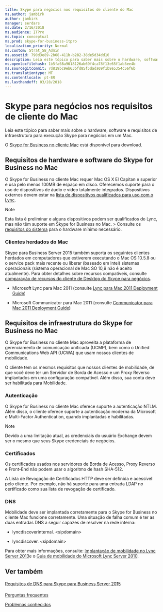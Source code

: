 ```yaml
---
title: Skype para negócios nos requisitos de cliente do Mac
ms.author: jambirk
author: jambirk
manager: serdars
ms.date: 2/16/2018
ms.audience: ITPro
ms.topic: conceptual
ms.prod: skype-for-business-itpro
localization_priority: Normal
ms.custom: Strat_SB_Admin
ms.assetid: 790d3e89-2b68-411b-b282-38de5d34dd10
description: Leia este tópico para saber mais sobre o hardware, software e requisitos de infraestrutura para execução Skype para negócios em um Mac.
ms.openlocfilehash: 1b5fa68a9618126ab69f4ca78f13e65f1ab3ee4b
ms.sourcegitcommit: 7d819bc9eb63bfd85f5dada09f1b8e5354c56f6b
ms.translationtype: MT
ms.contentlocale: pt-BR
ms.lasthandoff: 03/28/2018
---
```

# <a name="skype-for-business-on-mac-client-requirements"></a>Skype para negócios nos requisitos de cliente do Mac
 
Leia este tópico para saber mais sobre o hardware, software e requisitos de infraestrutura para execução Skype para negócios em um Mac.
  
O [Skype for Business no cliente Mac](https://products.office.com/en-us/skype-for-business/download-app?tab=tabs-3#Mac) está disponível para download.
  
## <a name="hardware-and-software-requirements-for-skype-for-business-on-the-mac"></a>Requisitos de hardware e software do Skype for Business no Mac

O Skype for Business no cliente Mac requer Mac OS X El Capitan e superior e usa pelo menos 100MB de espaço em disco. Oferecemos suporte para o uso de dispositivos de áudio e vídeo totalmente integrados. Dispositivos externos devem estar na [lista de dispositivos qualificados para uso com o Lync](https://go.microsoft.com/fwlink/p/?LinkId=798223). 
  
> [!NOTE]
> Esta lista é preliminar e alguns dispositivos podem ser qualificados do Lync, mas não têm suporte em Skype for Business no Mac. > Consulte os [requisitos do sistema](https://products.office.com/en-us/office-system-requirements) para o hardware mínimo necessário.
  
### <a name="legacy-mac-clients"></a>Clientes herdados do Mac

Skype para Business Server 2015 também suporta os seguintes clientes herdados em computadores que estiverem executando o Mac OS 10.5.8 ou o service pack mais recente ou liberar (baseado em Intel) sistemas operacionais (sistema operacional de Mac SO 10,9 não é aceito atualmente). Para obter detalhes sobre recursos compatíveis, consulte [comparação de recursos do cliente de Desktop do Skype para negócios](desktop-feature-comparison.md).
  
- Microsoft Lync para Mac 2011 (consulte [Lync para Mac 2011 Deployment Guide](https://go.microsoft.com/fwlink/p/?LinkId=268786))
    
- Microsoft Communicator para Mac 2011 (consulte [Communicator para Mac 2011 Deployment Guide](https://go.microsoft.com/fwlink/p/?LinkId=268787))
    
## <a name="infrastructure-requirements-for-skype-for-business-on-the-mac"></a>Requisitos de infraestrutura do Skype for Business no Mac
<a name="Infrastructure"> </a>

O Skype for Business no cliente Mac aproveita a plataforma de gerenciamento de comunicação unificada (UCMP), bem como o Unified Communications Web API (UCWA) que usam nossos clientes de mobilidade.
  
O cliente tem os mesmos requisitos que nossos clientes de mobilidade, de que você deve ter um Servidor de Borda de Acesso e um Proxy Reverso implantados em uma configuração compatível. Além disso, sua conta deve ser habilitada para Mobilidade.
  
### <a name="authentication"></a>Autenticação

O Skype for Business no cliente Mac oferece suporte a autenticação NTLM. Além disso, o cliente oferece suporte a autenticação moderna da Microsoft e Multi-Factor Authentication, quando implantadas e habilitadas.
  
> [!NOTE]
> Devido a uma limitação atual, as credenciais do usuário Exchange devem ser o mesmo que seus Skype credenciais de negócios. 
  
### <a name="certificates"></a>Certificados

Os certificados usados nos servidores de Borda de Acesso, Proxy Reverso e Front-End não podem usar o algoritmo de hash SHA-512.
  
A Lista de Revogação de Certificados HTTP deve ser definida e acessível pelo cliente. Por exemplo, não há suporte para uma entrada LDAP no certificado como sua lista de revogação de certificado.
  
### <a name="dns"></a>DNS

Mobilidade deve ser implantada corretamente para o Skype for Business no cliente Mac funcione corretamente. Uma situação de falha comum é ter as duas entradas DNS a seguir capazes de resolver na rede interna:
  
- lyncdiscoverinternal. \<sipdomain\>
    
- lyncdiscover. \<sipdomain\>
    
Para obter mais informações, consulte: [Implantação de mobilidade no Lync Server 2013](https://go.microsoft.com/fwlink/p/?LinkId=798224)e o [Guia de mobilidade do Microsoft Lync Server 2010](https://go.microsoft.com/fwlink//p/?LinkId=798226).
  
## <a name="see-also"></a>Ver também
<a name="Infrastructure"> </a>

#### 

[Requisitos de DNS para Skype para Business Server 2015](../../plan-your-deployment/network-requirements/dns.md)
#### 

[Perguntas frequentes](https://go.microsoft.com/fwlink/p/?LinkId=798227)
  
[Problemas conhecidos](https://go.microsoft.com/fwlink/p/?LinkId=798228)

